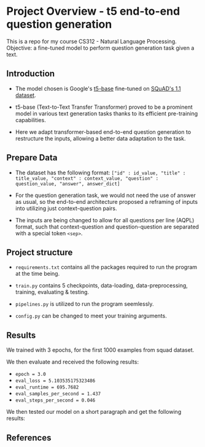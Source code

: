 # Project Overview - t5 end-to-end question generation

This is a repo for my course CS312 - Natural Language Processing.
Objective: a fine-tuned model to perform question generation task given a text.

## Introduction

- The model chosen is Google's [t5-base](https://huggingface.co/docs/transformers/model_doc/t5)
fine-tuned on [SQuAD's 1.1 dataset](https://rajpurkar.github.io/SQuAD-explorer/).

- t5-base (Text-to-Text Transfer Transformer) proved to be a prominent model in various text 
generation tasks thanks to its efficient pre-training capabilities.
- Here we adapt transformer-based end-to-end question generation to restructure the inputs,
allowing a better data adaptation to the task.

## Prepare Data
- The dataset has the following format: 
`["id" : id_value, "title" : title_value, "context" : context_value, "question" : question_value, "answer", answer_dict]`

- For the question generation task, we would not need the use of answer as usual, 
so the end-to-end architecture proposed a reframing of inputs into utilizing just 
context-question pairs.

- The inputs are being changed to allow for all questions per line (AQPL) format, 
such that context-question and question-question are separated with a special
token `<sep>`.

## Project structure
- `requirements.txt` contains all the packages required to run the program at the time being.

- `train.py` contains 5 checkpoints, data-loading, data-preprocessing, training, evaluating & testing.

- `pipelines.py` is utilized to run the program seemlessly.

- `config.py` can be changed to meet your training arguments.


## Results

We trained with 3 epochs, for the first 1000 examples from squad dataset.

We then evaluate and received the following results:
- `epoch = 3.0`
- `eval_loss = 5.103535175323486`
- `eval_runtime = 695.7682`
- `eval_samples_per_second = 1.437`
- `eval_steps_per_second = 0.046`

We then tested our model on a short paragraph and get the following results:

## References
